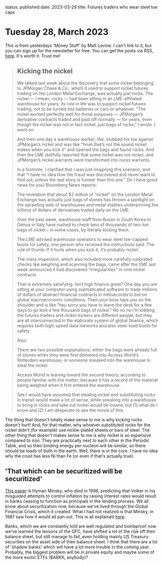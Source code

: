status: published
date: 2023-03-28
title: Futures traders who wear steel toe caps

# Tuesday 28, March 2023

This is from yesterdays 'Money Stuff' by Matt Levine. I can't link to  it, but you can sign up for the 
newsletter for free. You can get the posts via RSS, [here](https://www.bloomberg.com/opinion/authors/ARbTQlRLRjE/matthew-s-levine.rss).
It's worth it. Trust me!


> ## Kicking the nickel
> 
> We talked last week about the discovery that some nickel belonging to JPMorgan Chase & Co., which it used to support nickel futures trading on the London Metal Exchange, was actually just rocks. The nickel — I mean, rocks — had been sitting in an LME-affiliated warehouse for years; its role in life was to support nickel futures trading, not to be turned into batteries or cars or whatever. “The nickel worked perfectly well for those purposes — JPMorgan’s derivative contracts traded and paid off normally — for years, even though the nickel was not in fact nickel, just bags of rocks,” I wrote. I went on:
> 
> And then one day a warehouse worker, like, stubbed his toe against JPMorgan’s nickel and was like “hmm that’s not the sound nickel makes when you kick it” and opened the bags and found rocks. And then the LME dutifully reported that some nickel was not nickel, and JPMorgan’s nickel warrants were transformed into rocks warrants.
> 
> In a footnote, I clarified that I was just imagining this scenario, and that “I have no idea how the fraud was discovered and never want to find out, unless the real story is funnier than this one.” Do I have good news for you! Bloomberg News reports:
> 
> The revelation that about $2 million of “nickel” on the London Metal Exchange was actually just bags of stones has thrown a spotlight on the sprawling web of warehouses and metal stashes underpinning the billions of dollars of derivatives traded daily on the LME.
> 
> Over the past week, warehouse staff from Busan in South Korea to Genoa in Italy have rushed to check tens of thousands of two-ton bags of nickel – in some cases, by literally kicking them.
> 
> The LME advised warehouse operators to wear steel toe-capped boots for safety, one person who received the instructions said. The rule of thumb: If it hurts when you kick it, it’s probably nickel.
> 
> The mass inspection, which also included more carefully calibrated checks like weighing and scanning the bags, came after the LME last week announced it had discovered “irregularities” in nine nickel contracts.
> 
> That is extremely satisfying. Isn’t high finance great? One day you are sitting at your computer using sophisticated software to trade millions of dollars of abstract financial contracts in milliseconds to bet on global macroeconomic conditions. Then your boss taps you on the shoulder and is like “hey sorry you have to leave the desk for a few days to go kick a few thousand bags of nickel.” No no no I’m kidding, the futures traders and nickel-kickers are different people, but they are all interconnected in the elaborate system of global finance, which requires both high-speed data networks and also steel-toed boots for safety.
> 
> Also:
> 
> There are two possible explanations: either the bags were already full of stones when they were first delivered into Access World’s Rotterdam warehouse, or someone sneaked into the warehouse to steal the nickel.
> 
> Access World is leaning toward the second theory, according to people familiar with the matter, because it has a record of the material being weighed when it first entered the warehouse.
> 
> See I would have assumed that stealing nickel and substituting rocks in transit would make a lot of sense, while sneaking into a warehouse to bring in rocks and take out nickel would be insane, but (1) what do I know and (2) I am desperate to see the movie of this.


The thing that doesn't totally make sense to me is why kicking rocks doesn't hurt! And, for that matter, why whoever substituted rocks for the nickel didn't (for example) use nickle-plated
sheets or bars of steel.
The other thing that doesn't makes sense to me is why nickel is so expensive compared to iron. They are practically next to each other in the Periodic Table, 
and so their binding energy per nucleon will be similar, so there should be loads of both in the earth. Well, there is in the core. I have no idea why the 
crust has less Ni than Fe (or even if that's actually true).




## 'That which can be securitized will be securitized'

[This paper](https://www.levyinstitute.org/pubs/pn_08_2.pdf) is Hyman Minsky, who died in 1996, predicting that Volker in his misguided attempts to control inflation by 
raising interest rates would result in banks ceasing to function as principals in the lending process.
We all know about securitization now, because we've lived through the Global Financial Crisis, which it created.
What I had not realized is that Minsky, in 1987 saw how it would all pan out.
This is all explained [here](https://www.patreon.com/posts/episode-163-l-80479169).

Banks, which we are constantly told are well regulated and bombproof now we've learned the lessons of the GFC, have shifted a lot of the risk off their 
balance sheet, but still manage to fail, even holding mainly US Treasury securities on the asset side of their balance sheet.
I think that there are a lot of 'shadow banks' which will have a lot more trouble in the coming year. 
Probably, the biggest problem will be in private equity and maybe some of the more exotic ETFs ($ARKK, anybody)?

